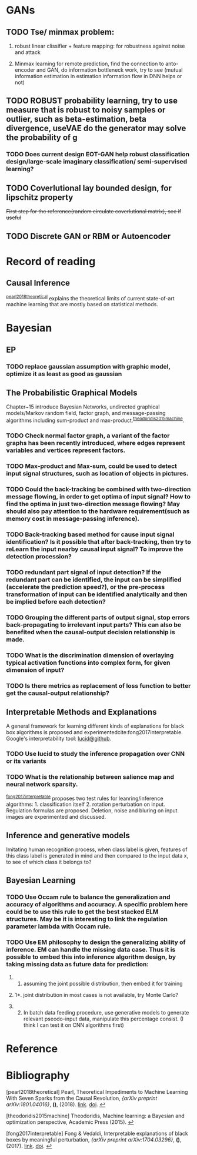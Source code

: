 # GANs

## TODO Tse/ minmax problem:

1.  robust linear clissifier + feature mapping: for robustness against noise and attack

2.  Minmax learning for remote prediction, find the connection to anto-encoder and GAN, do information bottleneck work, try to see (mutual information estimation in estimation information flow in DNN helps or not)

## TODO ROBUST probability learning, try to use measure that is robust to noisy samples or outlier, such as beta-estimation, beta divergence, useVAE do the generator may solve the probability of g

### TODO Does current design EOT-GAN help robust classification design/large-scale imaginary classification/ semi-supervised learning?

## TODO Coverlutional lay bounded design, for lipschitz property

<del>First step for the reference(random circulate coverlutional matrix), see if useful</del>

## TODO Discrete GAN or RBM or Autoencoder

# Record of reading

## Causal Inference

<sup id="ebbae5f70288dc30ee111f6185f56769"><a href="#pearl2018theoretical" title="Pearl, Theoretical Impediments to Machine Learning With Seven Sparks from the Causal Revolution, {arXiv preprint arXiv:1801.04016}, v(), (2018).">pearl2018theoretical</a></sup> explains the theoretical limits of current
state-of-art machine learning that are mostly based on statistical methods.

# Bayesian

## EP

### TODO replace gaussian assumption with graphic model, optimize it as least as good as gaussian

## The Probabilistic Graphical Models

Chapter~15 introduce Bayesian Networks, undirected graphical models/Markov random field, factor graph, and message-passing algorithms including sum-product and max-product.<sup id="46925c57259dfc7c3b5f0d20747e4ba7"><a href="#theodoridis2015machine" title="Theodoridis, Machine learning: a Bayesian and optimization perspective, Academic Press (2015).">theodoridis2015machine</a></sup>.

### TODO Check **normal factor graph**, a variant of the factor graphs has been recently introduced, where edges represent variables and vertices represent factors.

### TODO Max-product and Max-sum, could be used to detect input signal structures, such as location of objects in pictures.

### TODO Could the back-tracking be combined with two-direction message flowing, in order to get optima of input signal? How to find the optima in just two-direction message flowing? May should also pay attention to the hardware requirement(such as memory cost in message-passing inference).

### TODO Back-tracking based method for cause input signal identification? Is it possible that after back-tracking, then try to reLearn the input nearby causal input signal? To improve the detection procession?

### TODO redundant part signal of input detection? If the redundant part can be identified, the input can be simplified (accelerate the prediction speed?), or the pre-process transformation of input can be identified analytically and then be implied before each detection?

### TODO Grouping the different parts of output signal, stop errors back-propagating to irrelevant input parts? This can also be benefited when the causal-output decision relationship is made.

### TODO What is the discrimination dimension of overlaying typical activation functions into complex form, for given dimension of input?

### TODO Is there metrics as replacement of loss function to better get the causal-output relationship?

## Interpretable Methods and Explanations

A general framework for learning different kinds of explanations for black box algorithms is proposed and experimentedcite:fong2017interpretable.
Google's interpretability tool: [lucid@github](https://github.com/tensorflow/lucid).

### TODO Use lucid to study the inference propagation over CNN or its variants

### TODO What is the relationship between salience map and neural network sparsity.

<sup id="669be089a35564ac92c6144f7d35dd91"><a href="#fong2017interpretable" title="Fong \&amp; Vedaldi, Interpretable explanations of black boxes by meaningful perturbation, {arXiv preprint arXiv:1704.03296}, v(), (2017).">fong2017interpretable</a></sup> proposes two test rules for leanring/inference algorithms: 1. classification itself 2. rotation perturbation on input. Regulation formulas are proposed. Deletion, noise and bluring on input images are experimented and discussed.

## Inference and generative models

Imitating human recognition process, when class label is given, features of this class label is generated in mind and then compared to the input data x, to see of which class it belongs to?

## Bayesian Learning

### TODO Use Occam rule to balance the generalization and accuracy of algorithms and accuracy. A specific problem here could be to use this rule to get the best stacked ELM structures. May be it is interesting to link the regulation parameter lambda with Occam rule.

### TODO Use EM philosophy to design the generalizing ability of inference. EM can handle the missing data case. Thus it is possible to embed this into inference algorithm design, by taking missing data as future data for prediction:

1.  1. assuming the joint possible distribution, then embed it for training

2.  1\*. joint distribution in most cases is not available, try Monte Carlo?

3.  2. In batch data feeding procedure, use generative models to generate relevant pseodo-input data, manipulate this percentage consist. (I think I can test it on CNN algorithms first)

# Reference


# Bibliography
<a id="pearl2018theoretical"></a>[pearl2018theoretical] Pearl, Theoretical Impediments to Machine Learning With Seven Sparks from the Causal Revolution, <i>{arXiv preprint arXiv:1801.04016}</i>, <b>()</b>, (2018). <a href="">link</a>. <a href="http://dx.doi.org/">doi</a>. [↩](#ebbae5f70288dc30ee111f6185f56769)

<a id="theodoridis2015machine"></a>[theodoridis2015machine] Theodoridis, Machine learning: a Bayesian and optimization perspective, Academic Press (2015). [↩](#46925c57259dfc7c3b5f0d20747e4ba7)

<a id="fong2017interpretable"></a>[fong2017interpretable] Fong \& Vedaldi, Interpretable explanations of black boxes by meaningful perturbation, <i>{arXiv preprint arXiv:1704.03296}</i>, <b>()</b>, (2017). <a href="">link</a>. <a href="http://dx.doi.org/">doi</a>. [↩](#669be089a35564ac92c6144f7d35dd91)
